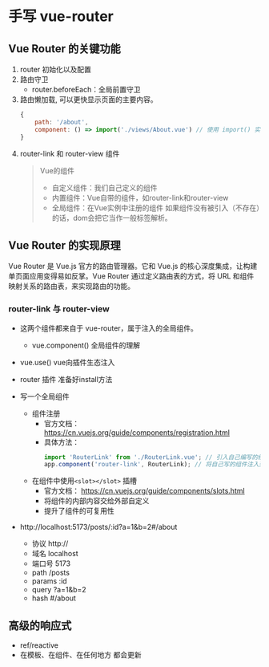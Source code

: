 # 手写 vue-router

## Vue Router 的关键功能

1. router 初始化以及配置
2. 路由守卫
    - router.beforeEach：全局前置守卫
3. 路由懒加载, 可以更快显示页面的主要内容。
    ```js
    {
        path: '/about',
        component: () => import('./views/About.vue') // 使用 import() 实现懒加载
    }
    ```
4. router-link 和 router-view 组件
    > Vue的组件
    > - 自定义组件：我们自己定义的组件
    > - 内置组件：Vue自带的组件，如router-link和router-view
    > - 全局组件：在Vue实例中注册的组件
    > 如果组件没有被引入（不存在）的话，dom会把它当作一般标签解析。

## Vue Router 的实现原理

Vue Router 是 Vue.js 官方的路由管理器。它和 Vue.js 的核心深度集成，让构建单页面应用变得易如反掌。Vue Router 通过定义路由表的方式，将 URL 和组件映射关系的路由表，来实现路由的功能。

### router-link 与 router-view

- 这两个组件都来自于 vue-router，属于注入的全局组件。
    - vue.component() 全局组件的理解
- vue.use() vue向插件生态注入
- router 插件 准备好install方法

- 写一个全局组件
    - 组件注册 
        - 官方文档： https://cn.vuejs.org/guide/components/registration.html
        - 具体方法：
            ```js
            import 'RouterLink' from './RouterLink.vue'; // 引入自己编写的组件
            app.component('router-link', RouterLink); // 将自己写的组件注入到全局
            ```
    - 在组件中使用`<slot></slot>` 插槽
        - 官方文档： https://cn.vuejs.org/guide/components/slots.html
        - 将组件的内部内容交给外部自定义
        - 提升了组件的可复用性

- http://localhost:5173/posts/:id?a=1&b=2#/about
    - 协议 http://
    - 域名 localhost
    - 端口号 5173
    - path /posts
    - params :id
    - query ?a=1&b=2
    - hash #/about

## 高级的响应式
- ref/reactive
- 在模板、在组件、在任何地方 都会更新